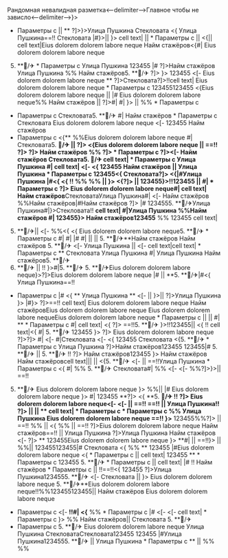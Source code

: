 Рандомная невалидная разметка<--delimiter-->Главное чтобы не зависло<--delimiter-->}>
  * Параметры с  || **
?]>}>Улица Пушкина
Стекловата
<{ Улица Пушкина==!! Стекловата |#}>||  }> cell text|
||   * Параметры с   || <{||  cell text|Eius dolorem dolorem labore neque
Найм стажёров<{#| Eius dolorem dolorem labore neque
5. **🏨/✈  * Параметры с Улица Пушкина 123455 |# ?]>Найм стажёров Улица Пушкина
%%
Найм стажёров5. **🏨/✈
?]> }> 123455 <[- 
Eius dolorem dolorem labore neque **
?]>Стекловата?]>!!cell text| Eius dolorem dolorem labore neque   * Параметры с 123455123455
<{Eius dolorem dolorem labore neque ||  |# Eius dolorem dolorem labore neque%% Найм стажёров  || ?]>#| #| }> ||  %%   * Параметры с 
  * Параметры с Стекловата5. **🏨/✈
#| Найм стажёров   * Параметры с Стекловата Eius dolorem dolorem labore neque <[- 123455 Найм стажёров
  * Параметры с <{**
%%Eius dolorem dolorem labore neque #| Стекловата5. **🏨/✈ ||  ?]> <{Eius dolorem dolorem labore neque || ==!! ?]> ?]> Найм стажёров %%
?]>   * Параметры с  ?]><[- 
Найм стажёров Стекловата5. **🏨/✈
cell text|   * Параметры с Улица Пушкина**
#|
cell text|
<[- 
<{ 123455 Найм стажёров || Улица Пушкина  * Параметры с 
123455<{ Стекловата?]> <{|#Улица Пушкина |#<{
<{ !!
%% %% || }>
<{?]>
 ||  123455}>!!123455 || #|   * Параметры с ?]> Eius dolorem dolorem labore neque#| cell text|
Найм стажёров**СтекловатаУлица Пушкина#| <[- Найм стажёров
%%Найм стажёров|#Найм стажёров
?]> |# 1234555. **🏨/✈Улица Пушкина#|}>Стекловата!!
**cell text| #|Улица Пушкина %%Найм стажёров
#| 123455}>
Найм стажёров123455** %% 123455 cell text|
5. **🏨/✈||  <[- 
%%<{ <{ Eius dolorem dolorem labore neque5. **🏨/✈   * Параметры с #| #|
|# #|
 || 
 ||  5. **🏨/✈**Найм стажёров
Найм стажёров 5. **🏨/✈ <[- Улица Пушкина  ||  <[-  cell text|cell text|   * Параметры с  **
Стекловата Улица Пушкина
#|
Улица Пушкина Найм стажёров5. **🏨/✈
5. **🏨/✈  || !! }>#|5. **🏨/✈ 5. **🏨/✈Eius dolorem dolorem labore neque}>?]>Eius dolorem dolorem labore neque
|# || **5. **🏨/✈|#<{ Улица Пушкина==!!
  * Параметры с  |# <{ ** Улица Пушкина **
<[- || }>|| 
?]>Улица Пушкина }>
|#}> ?]>==!! cell text| Eius dolorem dolorem labore neque Найм стажёровEius dolorem dolorem labore neque Eius dolorem dolorem labore nequeEius dolorem dolorem labore neque  * Параметры с   || 
|| 
#| **   * Параметры с  #|
cell text| <{ ?]>
==!!5. **🏨/✈ }>!!123455|| <{ !!
cell text|<{ #| 5. **🏨/✈
123455 }> ?]> Eius dolorem dolorem labore neque ?]>?]>
#| <[- #|Стекловата <[-  <{ 123455 Стекловата <{5. **🏨/✈  * Параметры с Улица Пушкина ?]>Найм стажёров123455 123455|# 5. **🏨/✈ || 5. **🏨/✈ !!
?]> Найм стажёров123455
}> Найм стажёров Найм стажёровcell text||| 
 || <{5. **🏨/✈ <[- || 
==!!Улица Пушкина   * Параметры с <{
#|
%% 5. **🏨/✈ Стекловата#| %%
<[- <[-  %%?]>}>||  ==!!
5. **🏨/✈ Eius dolorem dolorem labore neque
}>
%%|| |# Eius dolorem dolorem labore neque }>
#| 123455
**?]> <{ **5. **🏨/✈ !!
?]> Eius dolorem dolorem labore neque<[-  <[-  || ==!! ==!!
 || Улица Пушкина!!
?]>  || ||  ** cell text|  * Параметры с    * Параметры с  %%
Улица Пушкина Eius dolorem dolorem labore neque ==!! }>** 123455%%?]> || ==!! %% ||  <{
%%
||  ==!! ?]>Eius dolorem dolorem labore neque
Найм стажёров==!! || Улица Пушкина ?]>Улица Пушкина Найм стажёров <[- 
?]> ** 123455Eius dolorem dolorem labore neque
}>
**#|
|| ==!!}> ||  %%|| 123455123455|# Стекловата <{ %% ** 123455 |#Eius dolorem dolorem labore neque
<{  * Параметры с  ||  cell text| 123455
**  * Параметры с 
123455 5. **🏨/✈   * Параметры с   || cell text|
|# !! Найм стажёров  * Параметры с  || !!==!!<{ 123455 ?]>Улица Пушкина1234555. **🏨/✈ <[- Стекловата || }> Eius dolorem dolorem labore neque 5. **🏨/✈**Eius dolorem dolorem labore neque!!%%123455123455|| Найм стажёров Eius dolorem dolorem labore neque
  * Параметры с  <[- **!!#| <{** %%  * Параметры с |#
<[-  <[- cell text|   * Параметры с 
}> %%
Найм стажёров|| Стекловата 5. **🏨/✈
  * Параметры с 5. **🏨/✈ Eius dolorem dolorem labore neque
Улица Пушкина
СтекловатаСтекловата123455
123455 |#Улица Пушкина1234555. **🏨/✈ || Улица Пушкина  * Параметры с 
** || %%
%%
